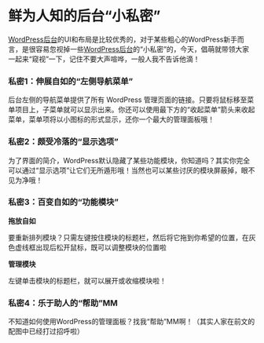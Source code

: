 # 鲜为人知的后台“小私密”

[WordPress后台](https://www.wpdaxue.com/tag/wordpress后台)的UI和布局是比较优秀的，对于某些粗心的WordPress新手而言，是很容易忽视掉一些[WordPress后台](https://www.wpdaxue.com/tag/wordpress后台)的“小私密”的，今天，倡萌就带领大家一起来“窥视”一下，记住不要大声喧哗，一般人我不告诉他滴！



### 私密1：伸展自如的“左侧导航菜单”

后台左侧的导航菜单提供了所有 WordPress 管理页面的链接。只要将鼠标移至菜单项目上，子菜单就可以显示出来。你还可以使用最下方的“收起菜单”箭头来收起菜单，菜单项将以小图标的形式显示，还你一个最大的管理面板哦！



### 私密2：颇受冷落的“显示选项”

为了界面的简介，WordPress默认隐藏了某些功能模块，你知道吗？其实你完全可以通过“显示选项”让它们无所遁形哦！当然也可以某些讨厌的模块屏蔽掉，眼不见为净哦！



### 私密3：百变自如的“功能模块”

**拖放自如**

要重新排列模块？只需左键按住模块的标题栏，然后将它拖到你希望的位置，在灰色虚线框出现后松开鼠标，既可以调整模块的位置啦

**管理模块**

左键单击模块的标题栏，就可以展开或收缩模块啦！



### 私密4：乐于助人的“帮助”MM

不知道如何使用WordPress的管理面板？找我“帮助”MM啊！（其实人家在前文的配图中已经打过招呼啦）
